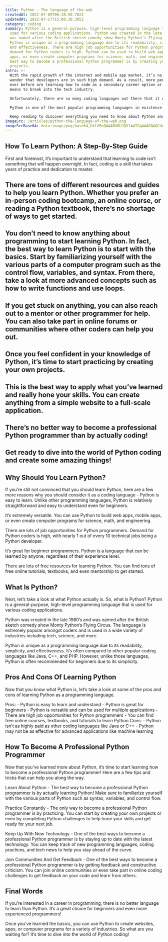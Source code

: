 ```yaml
---
title: Python - The language of the web
createdAt: 2022-07-09T06:18:50.782Z
updatedAt: 2022-07-17T15:00:30.395Z
category: coding
summary: Python is a general-purpose, high-level programming language that is
  used for various coding applications. Python was created in the late 1980s and
  was named after the British sketch comedy show Monty Python’s Flying Circus.
  Python is unique as a programming language due to its readability, simplicity,
  and effectiveness. There are high job opportunities for Python programmers and
  demand for Python coders is high. Python can be used to build web apps, mobile
  apps, or even create computer programs for science, math, and engineering. The
  best way to become a professional Python programmer is by creating your own
  projects.
intro: >-
  With the rapid growth of the internet and mobile app market, it’s no
  wonder that developers are in such high demand. As a result, more people than
  ever before are learning how to code as a secondary career option or as a
  means to break into the tech industry.

  Unfortunately, there are so many coding languages out there that it can be difficult to know where to start. Luckily, we’re here to help!

  Python is one of the most popular programming languages in existence today with an abundance of demand for qualified programmers. And as one of the most commonly used programming languages for statistical analysis and data science, Python is also extremely useful for web developers looking to branch out from other coding languages like JavaScript or Java. 

  Keep reading to discover everything you need to know about Python and why you should learn it!
imageSrc: /articles/python-the-language-of-the-web.png
imageSrcBase64: data:image/png;base64,UklGRnQAAABXRUJQVlA4IGgAAADQAQCdASoKAAoAAUAmJbACdAEO/MXiQAD++87f8REXT85mfrb1qccnQp8W2feGrvFx5yL6RxNP2h3vv+96ZAqbzvg50jU6JnaeA5SV/cB/5st7/b9gsmqf7IP3v+DkxUP9h/wHzslgAA==
---
```


## How To Learn Python: A Step-By-Step Guide

First and foremost, it’s important to understand that learning to code isn’t something that will happen overnight. In fact, coding is a skill that takes years of practice and dedication to master.
## There are tons of different resources and guides to help you learn Python. Whether you prefer an in-person coding bootcamp, an online course, or reading a Python textbook, there’s no shortage of ways to get started.

## You don’t need to know anything about programming to start learning Python. In fact, the best way to learn Python is to start with the basics. Start by familiarizing yourself with the various parts of a computer program such as the control flow, variables, and syntax. From there, take a look at more advanced concepts such as how to write functions and use loops.

## If you get stuck on anything, you can also reach out to a mentor or other programmer for help. You can also take part in online forums or communities where other coders can help you out.

## Once you feel confident in your knowledge of Python, it’s time to start practicing by creating your own projects.

## This is the best way to apply what you’ve learned and really hone your skills. You can create anything from a simple website to a full-scale application.

## There’s no better way to become a professional Python programmer than by actually coding!

## Get ready to dive into the world of Python coding and create some amazing things!

## Why Should You Learn Python?

If you’re still not convinced that you should learn Python, here are a few more reasons why you should consider it as a coding language - Python is easy to learn. Unlike other programming languages, Python is relatively straightforward and easy to understand even for beginners.

It’s extremely versatile. You can use Python to build web apps, mobile apps, or even create computer programs for science, math, and engineering.

There are lots of job opportunities for Python programmers. Demand for Python coders is high, with nearly 1 out of every 10 technical jobs being a Python developer.

It’s great for beginner programmers. Python is a language that can be learned by anyone, regardless of their experience level.

There are lots of free resources for learning Python. You can find tons of free online tutorials, textbooks, and even mentorship to get started.

## What Is Python?

Next, let’s take a look at what Python actually is. So, what is Python? Python is a general-purpose, high-level programming language that is used for various coding applications.

Python was created in the late 1980’s and was named after the British sketch comedy show Monty Python’s Flying Circus. The language is extremely popular amongst coders and is used in a wide variety of industries including tech, science, and more.

Python is unique as a programming language due to its readability, simplicity, and effectiveness. It’s often compared to other popular coding languages like Java, C++, and PHP. However, unlike those languages, Python is often recommended for beginners due to its simplicity.

## Pros And Cons Of Learning Python

Now that you know what Python is, let’s take a look at some of the pros and cons of learning Python as a programming language.

Pros: - Python is easy to learn and understand - Python is great for beginners - Python is versatile and can be used for multiple applications - There are high job opportunities for Python programmers - You can find free online courses, textbooks, and tutorials to learn Python Cons: - Python isn’t as highly paid as other coding languages like Java or C++ - Python may not be as effective for advanced applications like machine learning

## How To Become A Professional Python Programmer

Now that you’ve learned more about Python, it’s time to start learning how to become a professional Python programmer! Here are a few tips and tricks that can help you along the way.

Learn About Python - The best way to become a professional Python programmer is by actually learning Python! Make sure to familiarize yourself with the various parts of Python such as syntax, variables, and control flow.

Practice Constantly - The only way to become a professional Python programmer is by practicing. You can start by creating your own projects or even by completing Python challenges to help hone your skills and get ready for your next job.

Keep Up With New Technology - One of the best ways to become a professional Python programmer is by staying up to date with the latest technology. You can keep track of new programming languages, coding practices, and tech news to help you stay ahead of the curve.

Join Communities And Get Feedback - One of the best ways to become a professional Python programmer is by getting feedback and constructive criticism. You can join online communities or even take part in online coding challenges to get feedback on your code and learn from others.

## Final Words

If you’re interested in a career in programming, there is no better language to learn than Python. It’s a great choice for beginners and even more experienced programmers!

Once you’ve learned the basics, you can use Python to create websites, apps, or computer programs for a variety of industries. So what are you waiting for? It’s time to dive into the world of Python coding!
